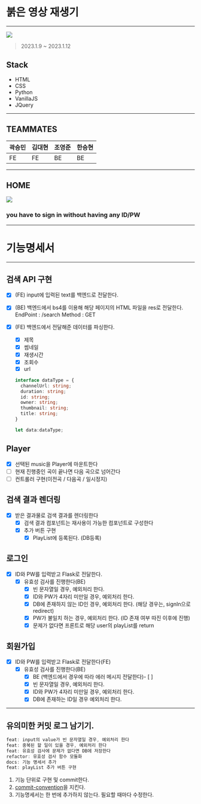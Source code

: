 # 붉은 영상 재생기
---
![](https://github.com/choincnp/duoback_mini/issues/23#issue-1530632222)
> 2023.1.9 ~ 2023.1.12
## Stack
* HTML
* CSS
* Python
* VanillaJS
* JQuery
---
## TEAMMATES
| 곽승민 | 김대현 | 조영준 | 한승현 |
|---|---|---|---|
| FE | FE | BE | BE |

---

## HOME
![](https://github.com/choincnp/duoback_mini/issues/24#issue-1530632858)
### you have to sign in without having any ID/PW


---
# 기능명세서
---

## 검색 API 구현

- [x] (FE) input에 입력된 text를 백엔드로 전달한다.
- [x] (BE) 백엔드에서 bs4를 이용해 해당 페이지의 HTML 파일을 res로 전달한다.
      EndPoint : /search
      Method : GET
- [x] (FE) 백엔드에서 전달해준 데이터를 파싱한다.

  - [x] 제목
  - [x] 썸네일
  - [x] 재생시간
  - [x] 조회수
  - [x] url

  ```ts
  interface dataType = {
    channelUrl: string;
    duration: string;
    id: string;
    owner: string;
    thumbnail: string;
    title: string;
  }

  let data:dataType;
  ```

## Player

- [x] 선택된 music을 Player에 마운트한다
- [ ] 현재 진행중인 곡이 끝나면 다음 곡으로 넘어간다
- [ ] 컨트롤러 구현(이전곡 / 다음곡 / 일시정지)

## 검색 결과 렌더링

- [x] 받은 결과물로 검색 결과를 렌더링한다
  - [x] 검색 결과 컴포넌트는 재사용이 가능한 컴포넌트로 구성한다
  - [x] 추가 버튼 구현
    - [x] PlayList에 등록된다. (DB등록)

## 로그인

- [x] ID와 PW를 입력받고 Flask로 전달한다.
  - [x] 유효성 검사를 진행한다(BE)
    - [x] 빈 문자열일 경우, 예외처리 한다.
    - [x] ID와 PW가 4자리 미만일 경우, 예외처리 한다.
    - [x] DB에 존재하지 않는 ID인 경우, 예외처리 한다. (해당 경우는, signIn으로 redirect)
    - [x] PW가 불일치 하는 경우, 예외처리 한다. (ID 존재 여부 따진 이후에 진행)
    - [x] 문제가 없다면 프론트로 해당 user의 playList를 return

## 회원가입

- [x] ID와 PW를 입력받고 Flask로 전달한다(FE)
  - [x] 유효성 검사를 진행한다(BE)
    - [x] BE (백엔드에서 경우에 따라 에러 메시지 전달한다)- [ ]
    - [x] 빈 문자열일 경우, 예외처리 한다.
    - [x] ID와 PW가 4자리 미만일 경우, 예외처리 한다.
    - [x] DB에 존재하는 ID일 경우 예외처리 한다.

---

## 유의미한 커밋 로그 남기기.

```jsx
feat: input의 value가 빈 문자열일 경우, 예외처리 한다
feat: 중복된 할 일이 있을 경우, 예외처리 한다
feat: 유효성 검사에 문제가 없다면 DB에 저장한다
refactor: 유효성 검사 함수 모듈화
docs: 기능 명세서 추가
feat: playList 추가 버튼 구현
```

1. 기능 단위로 구현 및 commit한다.
2. [commit-convention](https://github.com/pengooseDev/Interactive-Study/blob/main/docs/convention/commit.md)을 지킨다.
3. 기능명세서는 한 번에 추가하지 않는다. 필요할 때마다 수정한다.
